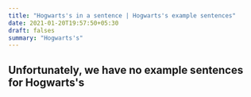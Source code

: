 ```yaml
---
title: "Hogwarts's in a sentence | Hogwarts's example sentences"
date: 2021-01-20T19:57:50+05:30
draft: falses
summary: "Hogwarts's"
---
```

## Unfortunately, we have no example sentences for Hogwarts's                 
